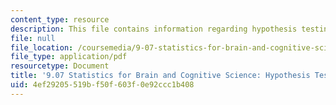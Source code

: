 ```yaml
---
content_type: resource
description: This file contains information regarding hypothesis testing summary.
file: null
file_location: /coursemedia/9-07-statistics-for-brain-and-cognitive-science-fall-2016/4ef29205519bf50f603f0e92ccc1b408_MIT9_07F16_HypothesisTest.pdf
file_type: application/pdf
resourcetype: Document
title: '9.07 Statistics for Brain and Cognitive Science: Hypothesis Testing Summary'
uid: 4ef29205-519b-f50f-603f-0e92ccc1b408
---
```

